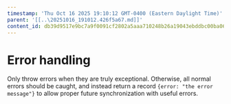 ```yaml
---
timestamp: 'Thu Oct 16 2025 19:10:12 GMT-0400 (Eastern Daylight Time)'
parent: '[[..\20251016_191012.426f5a67.md]]'
content_id: db39d9517e9bc7a9f0091cf2802a5aaa710248b26a19043ebddbc00ba067bc70
---
```


# Error handling

Only throw errors when they are truly exceptional. Otherwise, all normal errors should be caught, and instead return a record `{error: "the error message"}` to allow proper future synchronization with useful errors.
